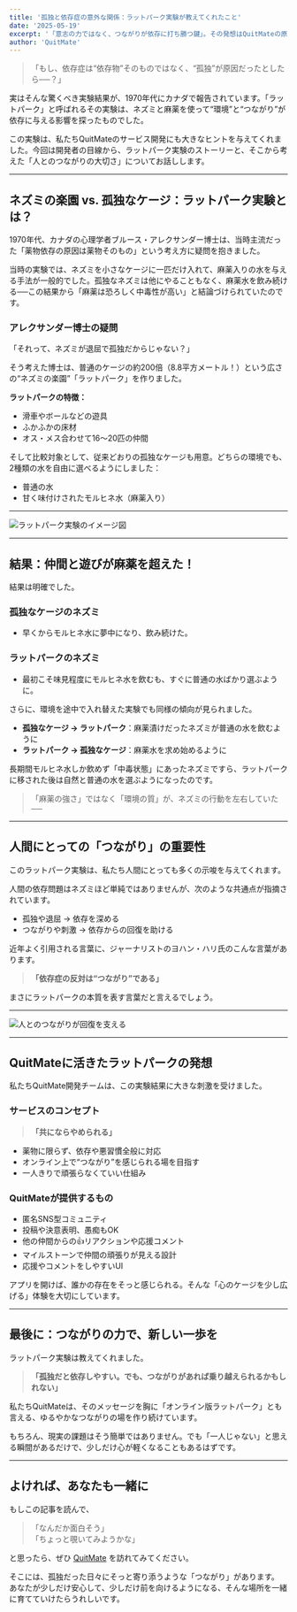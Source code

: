 ```yaml
---
title: '孤独と依存症の意外な関係：ラットパーク実験が教えてくれたこと'
date: '2025-05-19'
excerpt: '「意志の力ではなく、つながりが依存に打ち勝つ鍵」。その発想はQuitMateの原点でもあります。'
author: 'QuitMate'
---
```


> 「もし、依存症は“依存物”そのものではなく、“孤独”が原因だったとしたら──？」

実はそんな驚くべき実験結果が、1970年代にカナダで報告されています。「ラットパーク」と呼ばれるその実験は、ネズミと麻薬を使って“環境”と“つながり”が依存に与える影響を探ったものでした。

この実験は、私たちQuitMateのサービス開発にも大きなヒントを与えてくれました。今回は開発者の目線から、ラットパーク実験のストーリーと、そこから考えた「人とのつながりの大切さ」についてお話しします。

---

## ネズミの楽園 vs. 孤独なケージ：ラットパーク実験とは？

1970年代、カナダの心理学者ブルース・アレクサンダー博士は、当時主流だった「薬物依存の原因は薬物そのもの」という考え方に疑問を抱きました。

当時の実験では、ネズミを小さなケージに一匹だけ入れて、麻薬入りの水を与える手法が一般的でした。孤独なネズミは他にやることもなく、麻薬水を飲み続ける──この結果から「麻薬は恐ろしく中毒性が高い」と結論づけられていたのです。

### アレクサンダー博士の疑問

「それって、ネズミが退屈で孤独だからじゃない？」

そう考えた博士は、普通のケージの約200倍（8.8平方メートル！）という広さの“ネズミの楽園”「ラットパーク」を作りました。

**ラットパークの特徴：**

- 滑車やボールなどの遊具  
- ふかふかの床材  
- オス・メス合わせて16～20匹の仲間  

そして比較対象として、従来どおりの孤独なケージも用意。どちらの環境でも、2種類の水を自由に選べるようにしました：

- 普通の水  
- 甘く味付けされたモルヒネ水（麻薬入り）

---

![ラットパーク実験のイメージ図](connection.png)

---

## 結果：仲間と遊びが麻薬を超えた！

結果は明確でした。

### 孤独なケージのネズミ

- 早くからモルヒネ水に夢中になり、飲み続けた。

### ラットパークのネズミ

- 最初こそ味見程度にモルヒネ水を飲むも、すぐに普通の水ばかり選ぶように。

さらに、環境を途中で入れ替えた実験でも同様の傾向が見られました。

- **孤独なケージ → ラットパーク**：麻薬漬けだったネズミが普通の水を飲むように  
- **ラットパーク → 孤独なケージ**：麻薬水を求め始めるように

長期間モルヒネ水しか飲めず「中毒状態」にあったネズミですら、ラットパークに移された後は自然と普通の水を選ぶようになったのです。

> 「麻薬の強さ」ではなく「環境の質」が、ネズミの行動を左右していた──

---

## 人間にとっての「つながり」の重要性

このラットパーク実験は、私たち人間にとっても多くの示唆を与えてくれます。

人間の依存問題はネズミほど単純ではありませんが、次のような共通点が指摘されています。

- 孤独や退屈 → 依存を深める  
- つながりや刺激 → 依存からの回復を助ける

近年よく引用される言葉に、ジャーナリストのヨハン・ハリ氏のこんな言葉があります。

> **「依存症の反対は“つながり”である」**

まさにラットパークの本質を表す言葉だと言えるでしょう。

---

![人とのつながりが回復を支える](rat-park.png)

---

## QuitMateに活きたラットパークの発想

私たちQuitMate開発チームは、この実験結果に大きな刺激を受けました。

### サービスのコンセプト

> **「共にならやめられる」**  

- 薬物に限らず、依存や悪習慣全般に対応  
- オンライン上で“つながり”を感じられる場を目指す  
- 一人きりで頑張らなくていい仕組み

### QuitMateが提供するもの

- 匿名SNS型コミュニティ  
- 投稿や決意表明、愚痴もOK  
- 他の仲間からの👍リアクションや応援コメント  
- マイルストーンで仲間の頑張りが見える設計  
- 応援やコメントをしやすいUI

アプリを開けば、誰かの存在をそっと感じられる。そんな「心のケージを少し広げる」体験を大切にしています。

---

## 最後に：つながりの力で、新しい一歩を

ラットパーク実験は教えてくれました。

> **「孤独だと依存しやすい。でも、つながりがあれば乗り越えられるかもしれない」**

私たちQuitMateは、そのメッセージを胸に「オンライン版ラットパーク」とも言える、ゆるやかなつながりの場を作り続けています。

もちろん、現実の課題はそう簡単ではありません。でも「一人じゃない」と思える瞬間があるだけで、少しだけ心が軽くなることもあるはずです。

---

## よければ、あなたも一緒に

もしこの記事を読んで、

> 「なんだか面白そう」  
> 「ちょっと覗いてみようかな」

と思ったら、ぜひ [QuitMate](https://quitmate.app) を訪れてみてください。

そこには、孤独だった日々にそっと寄り添うような「つながり」があります。  
あなたが少しだけ安心して、少しだけ前を向けるようになる、そんな場所を一緒に育てていけたらうれしいです。